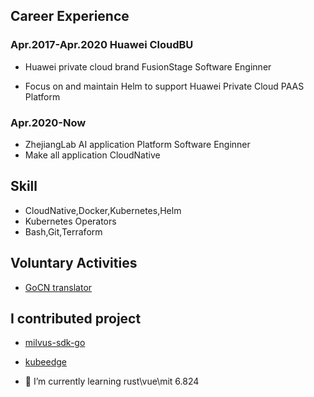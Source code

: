 ## Career Experience

### Apr.2017-Apr.2020 Huawei CloudBU 

- Huawei private cloud brand FusionStage Software Enginner

- Focus on and maintain Helm to support Huawei Private Cloud PAAS Platform 

### Apr.2020-Now

- ZhejiangLab AI application Platform Software Enginner 
- Make all application CloudNative 

## Skill

- CloudNative,Docker,Kubernetes,Helm
- Kubernetes Operators
- Bash,Git,Terraform

## Voluntary Activities

- [GoCN  translator](https://github.com/gocn/translator)


## I contributed project 

- [milvus-sdk-go](https://github.com/milvus-io/milvus-sdk-go)

- [kubeedge](https://github.com/kubeedge/kubeedge)


- 🌱 I’m currently learning rust\vue\mit 6.824

